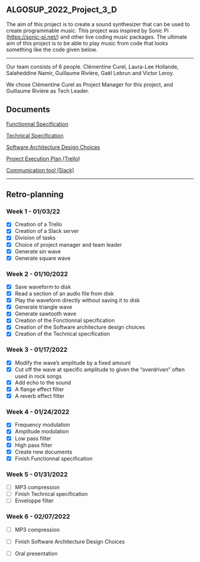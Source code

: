 ## ALGOSUP_2022_Project_3_D

The aim of this project is to create a sound synthesizer that can be used to create programmable music. 
This project was inspired by Sonic Pi (https://sonic-pi.net/) and other live coding music packages. 
The ultimate aim of this project is to be able to play music from code that looks something like the code given below.

<hr>

Our team consists of 6 people. Clémentine Curel, Laura-Lee Hollande, Salaheddine Namir, Guillaume Rivière, Gaël Lebrun and Victor Leroy.

We chose Clémentine Curel as Project Manager for this project, and Guillaume Rivière as Tech Leader.



## Documents

[Functionnal Specification](https://github.com/Clementine951/ALGOSUP_2022_Project_3_D/blob/main/Documents/Functionnal.md)

[Technical Specification](https://github.com/Clementine951/ALGOSUP_2022_Project_3_D/blob/main/Documents/Technical.md)

[Software Architecture Design Choices](https://github.com/Clementine951/ALGOSUP_2022_Project_3_D/blob/main/Documents/SADC.md)

[Project Execution Plan (Trello)](https://trello.com/invite/b/Dlhygf5L/56e58689f9569317c5e523aa5f6a8c66/algosup2022project3d)

[Communication tool (Slack)](https://join.slack.com/t/algosup2022project3d/shared_invite/zt-111zfj7eu-6UUuILikDJtFFbMu5tNqcg)


<hr>

## Retro-planning

###  Week 1 - 01/03/22

- [x] Creation of a Trello
- [x] Creation of a Slack server
- [x] Division of tasks
- [x] Choice of project manager and team leader
- [x] Generate sin wave
- [x] Generate square wave

### Week 2 - 01/10/2022

- [x] Save waveform to disk
- [x] Read a section of an audio file from disk
- [x] Play the waveform directly without saving it to disk
- [x] Generate triangle wave
- [x] Generate sawtooth wave
- [x] Creation of the Fonctionnal specification
- [x] Creation of the Software architecture design choices
- [x] Creation of the Technical specification

### Week 3 - 01/17/2022

- [x] Modify the wave’s amplitude by a fixed amount
- [x] Cut off the wave at specific amplitude to given the “overdriven” often used in rock songs
- [x] Add echo to the sound
- [x] A flange effect filter
- [x] A reverb effect filter

### Week 4 - 01/24/2022

- [x] Frequency modulation
- [x] Amplitude modulation
- [x] Low pass filter
- [x] High pass filter
- [x] Create new documents 
- [x] Finish Functionnal specification

### Week 5 - 01/31/2022

- [ ] MP3 compression
- [ ] Finish Technical specification
- [ ] Enveloppe filter

### Week 6 - 02/07/2022

- [ ] MP3 compression
- [ ] Finish Software Architecture Design Choices
- [ ] Oral presentation

